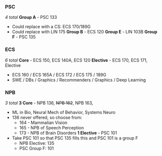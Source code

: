 
### PSC
*4 total*
**Group A** - PSC 133 
- Could replace with a CS: ECS 170/189G
- Could replace with LIN 175
**Group B** - ECS 120
**Group E** - LIN 103B
**Group F** - PSC 135

### ECS
*6 total*
**Core** - ECS 150, ECS 140A, ECS 120
**Elective** - ECS 170, ECS 171, Elective
- ECS 160 / ECS 165A / ECS 172 / ECS 175 / 189G
- SWE / DBs / Graphics / Recommenders / Graphics / Deep Learning

### NPB
*3 total*
**3 Core** - NPB 136, ~~NPB 162~~, NPB 163, 
- ML in Bio, Neural Mech of Behavior, Systems Neuro
- 136 never offered, so choose from:
	- 164 - Mammalian Vision
	- 165 - NPB of Speech Perception
	- 173 - NPB of Brain Disorders
**1 Elective** - PSC 101
- Take PSC 101 so that PSC 135 fills this and PSC 101 is a group F
	- NPB Elective: 135
	- PSC Group F: 101